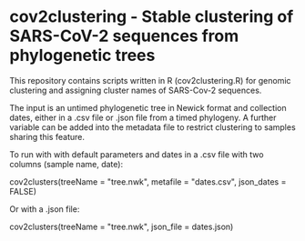 # cov2clustering - Stable clustering of SARS-CoV-2 sequences from phylogenetic trees

This repository contains scripts written in R (cov2clustering.R) for genomic clustering and assigning cluster names of SARS-Cov-2 sequences. 

The input is an untimed phylogenetic tree in Newick format and collection dates, either in a .csv file or .json file from a timed phylogeny. A further variable can be added into the metadata file to restrict clustering to samples sharing this feature.

To run with with default parameters and dates in a .csv file with two columns (sample name, date):

cov2clusters(treeName = "tree.nwk", metafile = "dates.csv", json_dates = FALSE)

Or with a .json file:

cov2clusters(treeName = "tree.nwk", json_file = dates.json)

